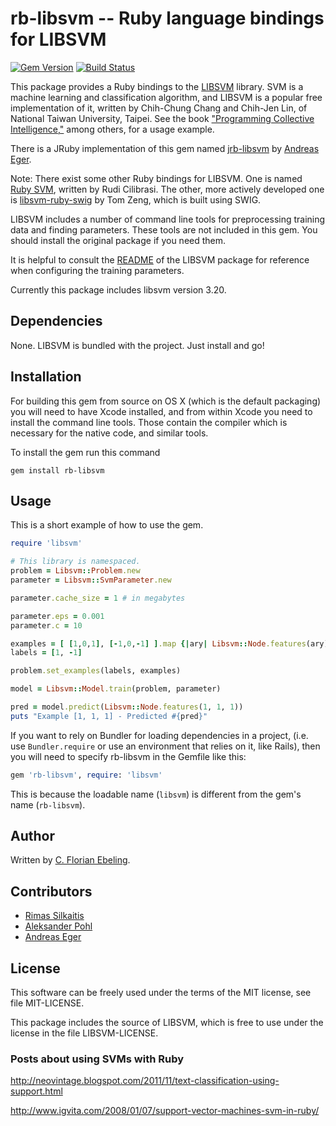 # rb-libsvm -- Ruby language bindings for LIBSVM

[![Gem Version](https://badge.fury.io/rb/rb-libsvm.png)](http://badge.fury.io/rb/rb-libsvm)
[![Build Status](https://secure.travis-ci.org/febeling/rb-libsvm.png)](http://travis-ci.org/febeling/rb-libsvm)

This package provides a Ruby bindings to the [LIBSVM][] library.  SVM
is a machine learning and classification algorithm, and LIBSVM is a
popular free implementation of it, written by Chih-Chung Chang and
Chih-Jen Lin, of National Taiwan University, Taipei. See the book ["Programming
Collective Intelligence,"](http://books.google.com/books?id=fEsZ3Ey-Hq4C) among others, for a usage example.

There is a JRuby implementation of this gem named
[jrb-libsvm](https://github.com/sch1zo/jrb-libsvm) by
[Andreas Eger](https://github.com/sch1zo).

Note: There exist some other Ruby bindings for LIBSVM. One is named
[Ruby SVM][ruby-svm], written by Rudi Cilibrasi. The other, more
actively developed one is [libsvm-ruby-swig][svmrubyswig] by Tom Zeng,
which is built using SWIG.

LIBSVM includes a number of command line tools for preprocessing
training data and finding parameters. These tools are not included in
this gem. You should install the original package if you need them.

It is helpful to consult the [README][] of the LIBSVM package for
reference when configuring the training parameters.

Currently this package includes libsvm version 3.20.

## Dependencies

None.  LIBSVM is bundled with the project.  Just install and go!

## Installation

For building this gem from source on OS X (which is the default
packaging) you will need to have Xcode installed, and from within Xcode
you need to install the command line tools. Those contain the compiler
which is necessary for the native code, and similar tools.

To install the gem run this command

    gem install rb-libsvm

## Usage

This is a short example of how to use the gem.

```ruby
require 'libsvm'

# This library is namespaced.
problem = Libsvm::Problem.new
parameter = Libsvm::SvmParameter.new

parameter.cache_size = 1 # in megabytes

parameter.eps = 0.001
parameter.c = 10

examples = [ [1,0,1], [-1,0,-1] ].map {|ary| Libsvm::Node.features(ary) }
labels = [1, -1]

problem.set_examples(labels, examples)

model = Libsvm::Model.train(problem, parameter)

pred = model.predict(Libsvm::Node.features(1, 1, 1))
puts "Example [1, 1, 1] - Predicted #{pred}"
```

If you want to rely on Bundler for loading dependencies in a project,
(i.e. use `Bundler.require` or use an environment that relies on it,
like Rails), then you will need to specify rb-libsvm in the Gemfile
like this:

```ruby
gem 'rb-libsvm', require: 'libsvm'
```

This is because the loadable name (`libsvm`) is different from the
gem's name (`rb-libsvm`).

## Author

Written by [C. Florian Ebeling](https://github.com/febeling).

## Contributors

* [Rimas Silkaitis](https://github.com/neovintage)
* [Aleksander Pohl](https://github.com/apohllo)
* [Andreas Eger](https://github.com/sch1zo)

## License

This software can be freely used under the terms of the MIT license,
see file MIT-LICENSE.

This package includes the source of LIBSVM, which is free to use under
the license in the file LIBSVM-LICENSE.

### Posts about using SVMs with Ruby

http://neovintage.blogspot.com/2011/11/text-classification-using-support.html

http://www.igvita.com/2008/01/07/support-vector-machines-svm-in-ruby/

[libsvm]:       http://www.csie.ntu.edu.tw/~cjlin/libsvm/

[svmrubyswig]:  http://github.com/tomz/libsvm-ruby-swig/tree/master

[ruby-svm]:     http://sourceforge.net/projects/rubysvm/

[README]:       https://github.com/cjlin1/libsvm/blob/master/README
